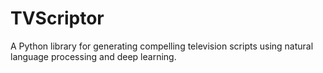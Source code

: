 # TVScriptor
A Python library for generating compelling television scripts using natural language processing and deep learning.
